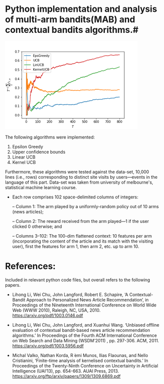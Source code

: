 # Python implementation and analysis of multi-arm bandits(MAB) and contextual bandits algorithms.#

![Relative performance graph plot](https://github.com/anubhav-cs/Machine-Learning-and-AI/blob/master/multiarm-bandits/images/foo.png)

The following algorithms were implemented:

1. Epsilon Greedy
2. Upper confidence bounds
3. Linear UCB
4. Kernel UCB

Furthermore, these algorithms were tested against the data-set, 10,000 lines (i.e., rows) corresponding to distinct site visits by users—events in the language of this part. Data-set was taken from university of melbourne's, statistical machine learning course.

* Each row comprises 102 space-delimited columns of integers:

  – Column 1: The arm played by a uniformly-random policy out of 10 arms (news articles);

  – Column 2: The reward received from the arm played—1 if the user clicked 0 otherwise; and

  – Columns 3–102: The 100-dim flattened context: 10 features per arm (incorporating the content of
the article and its match with the visiting user), first the features for arm 1, then arm 2, etc. up to
arm 10.


# References: #

Included in relevant python code files, but overall refers to the following papers.


* Lihong Li, Wei Chu, John Langford, Robert E. Schapire, ‘A Contextual-Bandit Approach to Personalized News Article Recommendation’, in Proceedings of the Nineteenth International Conference on World Wide Web (WWW 2010), Raleigh, NC, USA, 2010. <https://arxiv.org/pdf/1003.0146.pdf>

* Lihong Li, Wei Chu, John Langford, and Xuanhui Wang.  ‘Unbiased offline evaluation of contextual bandit-based news article recommendation algorithms.’  In Proceedings of the Fourth ACM International Conference on Web Search and Data Mining (WSDM’2011)
, pp.  297-306. ACM, 2011. <https://arxiv.org/pdf/1003.5956.pdf>

* Michal Valko, Nathan Korda, R ́emi Munos, Ilias Flaounas, and Nello Cristianini, ‘Finite-time analysis of kernelised contextual bandits.’  In Proceedings of the Twenty-Ninth Conference on Uncertainty in Artificial Intelligence (UAI’13), pp.  654-663.  AUAI Press, 2013. <https://arxiv.org/ftp/arxiv/papers/1309/1309.6869.pdf>
